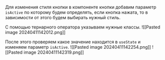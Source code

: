 Для изменения стиля кнопки в компоненте кнопки добавим параметр `isActive` по которому будем определять, если кнопка нажата, то в зависимости от этого будем выбирать нужный стиль.

С помощью тернарного оператора указываем нужные классы.
![[Pasted image 20240411142012.png]]

После этого проверяем какое значение находится в `useState` и изменяем параметр `isActive`.
![[Pasted image 20240411142254.png]]
![[Pasted image 20240411142319.png]]
